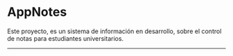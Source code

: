 # AppNotes
Este proyecto, es un sistema de información en desarrollo, sobre el control de notas
para estudiantes universitarios.
___


